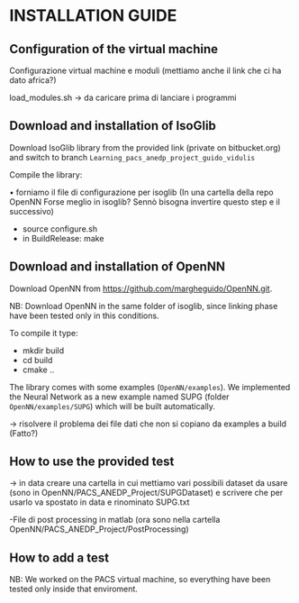 # INSTALLATION GUIDE

## Configuration of the virtual machine
Configurazione virtual machine e moduli (mettiamo anche il link che ci ha dato africa?)

load_modules.sh -> da caricare prima di lanciare i programmi

## Download and installation of IsoGlib
Download IsoGlib library from the provided link (private on bitbucket.org) and switch to branch `Learning_pacs_anedp_project_guido_vidulis`

Compile the library:

• forniamo il file di configurazione per isoglib (In una cartella della repo OpenNN Forse meglio in isoglib? Sennò bisogna invertire questo step e il successivo)

+ source configure.sh
+ in BuildRelease: make

## Download and installation of OpenNN
Download OpenNN from https://github.com/margheguido/OpenNN.git.

NB: Download OpenNN in the same folder of isoglib, since linking phase have been tested only in this conditions.

To compile it type:
+ mkdir build
+ cd build
+ cmake ..

The library comes with some examples (`OpenNN/examples`). We implemented the Neural Network as a new example named SUPG (folder `OpenNN/examples/SUPG`) which will be built automatically.

-> risolvere il problema dei file dati che non si copiano da examples a build (Fatto?)

## How to use the provided test
-> in data creare una cartella in cui mettiamo vari possibili dataset da usare (sono in OpenNN/PACS_ANEDP_Project/SUPGDataset)
e scrivere che per usarlo va spostato in data e rinominato SUPG.txt

-File di post processing in matlab (ora sono nella cartella OpenNN/PACS_ANEDP_Project/PostProcessing)

## How to add a test

NB: We worked on the PACS virtual machine, so everything have been tested only inside that enviroment.
